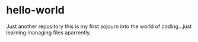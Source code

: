 # hello-world
Just another repository
this is my first sojourn into the world of coding...just learning managing files aparrently. 
